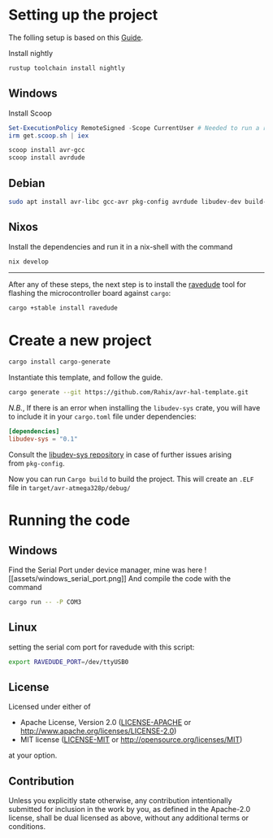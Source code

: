 # Setting up the project
The folling setup is based on this [Guide](https://blog.logrocket.com/complete-guide-running-rust-arduino/).

Install nightly
```bash
rustup toolchain install nightly
```
## Windows
Install Scoop
```powershell
Set-ExecutionPolicy RemoteSigned -Scope CurrentUser # Needed to run a remote script the first time
irm get.scoop.sh | iex
```

```powershell
scoop install avr-gcc
scoop install avrdude
```
## Debian
```bash
sudo apt install avr-libc gcc-avr pkg-config avrdude libudev-dev build-essential
```
## Nixos
Install the dependencies and run it in a nix-shell with the command
```
nix develop
```

--- 
After any of these steps, the next step is to install the [ravedude](https://github.com/Rahix/avr-hal/blob/main/ravedude) tool for flashing the microcontroller board against `cargo`:
```bash
cargo +stable install ravedude
```

# Create a new project
```bash
cargo install cargo-generate
```

Instantiate this template, and follow the guide.
```bash
cargo generate --git https://github.com/Rahix/avr-hal-template.git
```

_N.B._, If there is an error when installing the `libudev-sys` crate, you will have to include it in your `cargo.toml` file under dependencies:
```toml
[dependencies]
libudev-sys = "0.1"
```
Consult the [libudev-sys repository](https://github.com/dcuddeback/libudev-sys) in case of further issues arising from `pkg-config`.

Now you can run `Cargo build` to build the project. This will create an `.ELF` file in `target/avr-atmega328p/debug/`

# Running the code
## Windows
Find the Serial Port under device manager, mine was here
![[assets/windows_serial_port.png]]
And compile the code with the command
```bash
cargo run -- -P COM3
```

## Linux
setting the serial com port for ravedude with this script:

```bash
export RAVEDUDE_PORT=/dev/ttyUSB0
```

## License
Licensed under either of

 - Apache License, Version 2.0
   ([LICENSE-APACHE](LICENSE-APACHE) or <http://www.apache.org/licenses/LICENSE-2.0>)
 - MIT license
   ([LICENSE-MIT](LICENSE-MIT) or <http://opensource.org/licenses/MIT>)

at your option.

## Contribution
Unless you explicitly state otherwise, any contribution intentionally submitted
for inclusion in the work by you, as defined in the Apache-2.0 license, shall
be dual licensed as above, without any additional terms or conditions.
